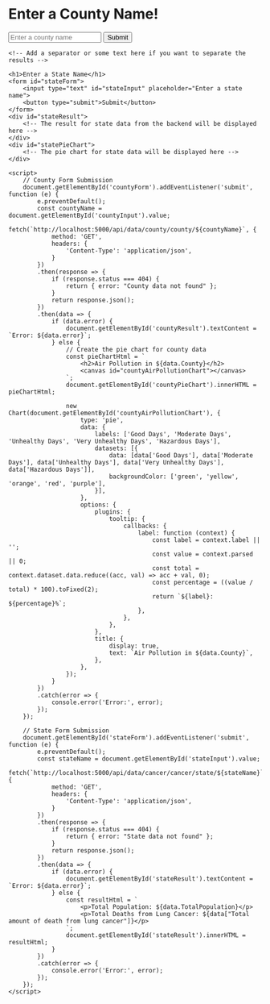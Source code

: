 <!DOCTYPE html>
<html>
<head>
    <title>County and State Input</title>
    <script src="https://cdnjs.cloudflare.com/ajax/libs/Chart.js/3.7.0/chart.min.js"></script>
</head>
<body>
    <h1>Enter a County Name!</h1>
    <form id="countyForm">
        <input type="text" id="countyInput" placeholder="Enter a county name">
        <button type="submit">Submit</button>
    </form>
    <div id="countyResult">
        <!-- The result for county data from the backend will be displayed here -->
    </div>
    <div id="countyPieChart">
        <!-- The pie chart for county data will be displayed here -->
    </div>

    <!-- Add a separator or some text here if you want to separate the results -->

    <h1>Enter a State Name</h1>
    <form id="stateForm">
        <input type="text" id="stateInput" placeholder="Enter a state name">
        <button type="submit">Submit</button>
    </form>
    <div id="stateResult">
        <!-- The result for state data from the backend will be displayed here -->
    </div>
    <div id="statePieChart">
        <!-- The pie chart for state data will be displayed here -->
    </div>

    <script>
        // County Form Submission
        document.getElementById('countyForm').addEventListener('submit', function (e) {
            e.preventDefault();
            const countyName = document.getElementById('countyInput').value;
            fetch(`http://localhost:5000/api/data/county/county/${countyName}`, {
                method: 'GET',
                headers: {
                    'Content-Type': 'application/json',
                }
            })
            .then(response => {
                if (response.status === 404) {
                    return { error: "County data not found" };
                }
                return response.json();
            })
            .then(data => {
                if (data.error) {
                    document.getElementById('countyResult').textContent = `Error: ${data.error}`;
                } else {
                    // Create the pie chart for county data
                    const pieChartHtml = `
                        <h2>Air Pollution in ${data.County}</h2>
                        <canvas id="countyAirPollutionChart"></canvas>
                    `;
                    document.getElementById('countyPieChart').innerHTML = pieChartHtml;

                    new Chart(document.getElementById('countyAirPollutionChart'), {
                        type: 'pie',
                        data: {
                            labels: ['Good Days', 'Moderate Days', 'Unhealthy Days', 'Very Unhealthy Days', 'Hazardous Days'],
                            datasets: [{
                                data: [data['Good Days'], data['Moderate Days'], data['Unhealthy Days'], data['Very Unhealthy Days'], data['Hazardous Days']],
                                backgroundColor: ['green', 'yellow', 'orange', 'red', 'purple'],
                            }],
                        },
                        options: {
                            plugins: {
                                tooltip: {
                                    callbacks: {
                                        label: function (context) {
                                            const label = context.label || '';
                                            const value = context.parsed || 0;
                                            const total = context.dataset.data.reduce((acc, val) => acc + val, 0);
                                            const percentage = ((value / total) * 100).toFixed(2);
                                            return `${label}: ${percentage}%`;
                                        },
                                    },
                                },
                            },
                            title: {
                                display: true,
                                text: `Air Pollution in ${data.County}`,
                            },
                        },
                    });
                }
            })
            .catch(error => {
                console.error('Error:', error);
            });
        });

        // State Form Submission
        document.getElementById('stateForm').addEventListener('submit', function (e) {
            e.preventDefault();
            const stateName = document.getElementById('stateInput').value;
            fetch(`http://localhost:5000/api/data/cancer/cancer/state/${stateName}`, {
                method: 'GET',
                headers: {
                    'Content-Type': 'application/json',
                }
            })
            .then(response => {
                if (response.status === 404) {
                    return { error: "State data not found" };
                }
                return response.json();
            })
            .then(data => {
                if (data.error) {
                    document.getElementById('stateResult').textContent = `Error: ${data.error}`;
                } else {
                    const resultHtml = `
                        <p>Total Population: ${data.TotalPopulation}</p>
                        <p>Total Deaths from Lung Cancer: ${data["Total amount of death from lung cancer"]}</p>
                    `;
                    document.getElementById('stateResult').innerHTML = resultHtml;
                }
            })
            .catch(error => {
                console.error('Error:', error);
            });
        });
    </script>
</body>
</html>

